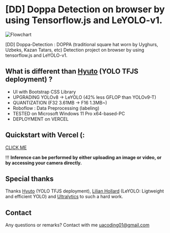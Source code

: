 # [DD] Doppa Detection on browser by using Tensorflow.js and LeYOLO-v1.
![Flowchart](https://github.com/user-attachments/assets/d637d3ad-7e5d-46e8-801e-87b7cbfec1d4)

[DD] Doppa-Detection : DOPPA (traditional square hat worn by Uyghurs, Uzbeks, Kazan Tatars, etc) Detection project on browser by using tensorflow.js and LeYOLO-v1. 

## What is different than [Hyuto](https://github.com/Hyuto) (YOLO TFJS deployment) ?

 - UI with Bootstrap CSS Library
 - UPGRADING YOLOv8 -> LeYOLO (42% less GFLOP than YOLOv9-T)
 - QUANTIZATION (F32 3.61MB -> F16 1.3MB~)
 - Roboflow : Data Preprocessing (labeling)
 - TESTED on Microsoft Windows 11 Pro x64-based-PC 
 - DEPLOYMENT on VERCEL

## Quickstart with Vercel (:

[CLICK ME](https://dd-doppa-detection.vercel.app/)

!!! **Inference can be performed by either uploading an image or video, or by accessing your camera directly.**

## Special thanks
Thanks [Hyuto](https://github.com/Hyuto) (YOLO TFJS deployment), [Lilian Hollard](https://github.com/Hyuto) (LeYOLO: Ligtweight and efficient YOLO) and  [Ultralytics](https://docs.ultralytics.com/) to such a hard  work. 

## Contact
Any questions or remarks? Contact with me uacoding01@gmail.com
